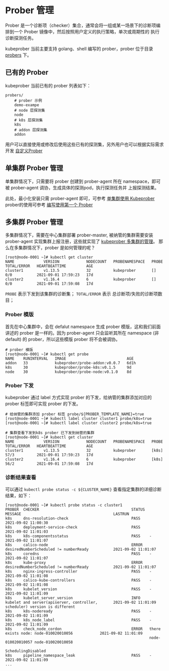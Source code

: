 # Prober 管理
Prober 是一个诊断项（checker）集合，通常会将一组或某一场景下的诊断项编排到一个 Prober 镜像中，然后按照用户定义的执行策略，单次或周期性的
执行诊断探测任务。

kubeprober 当前主要支持 golang、shell 编写的 prober，prober 位于目录 [probers](https://github.com/erda-project/kubeprober/tree/master/probers) 下。


## 已有的 Prober
kubeprober 当前已有的 prober 列表如下：
```
probers/
    # prober 示例
    demo-exampe
    # node 层探测集
    node
    # k8s 层探测集
    k8s
    # addon 层探测集
    addon
```
用户可以直接使用或修改后使用这些已有的探测集，另外用户也可以根据实际需求开发 [自定义Prober](./custom_prober.md)

## 单集群 Prober 管理
单集群情况下，只需要将 prober 创建到 prober-agent 所在 namespace，即可被 prober-agent 调协，生成具体的探测pod，执行探测任务并
上报探测结果。

此处，最小化安装只需 prober-agent 即可，可参考 [单集群使用 Kubeprober](./standalone_kubeprober.md)
prober的使用可参考 [编写使用第一个 Prober](../guides/first_prober.md)

## 多集群 Prober 管理
多集群情况下，需要在中心集群部署 prober-master, 被纳管的集群需要安装 prober-agent 实现集群上报注册，这些就实现了 [kubeprober 多集群的管理](muti_cluster_kubeprober.md)。
那么在多集群情况下，prober 是如何管理的呢？
```cassandraql
[root@node-0001 ~]# kubectl get cluster
NAME             VERSION            NODECOUNT   PROBENAMESPACE   PROBE     TOTAL/ERROR   HEARTBEATTIME         AGE
cluster1         v1.13.5            32          kubeprober       []        0/0           2021-09-01 17:59:23   17d
cluster2         v1.16.4            6           kubeprober       []        0/0           2021-09-01 17:59:08   17d
```
`PROBE` 表示下发到该集群的诊断集；
`TOTAL/ERROR` 表示 总诊断项/失败的诊断项数目；

### Prober 模版
首先在中心集群中，会在 defalut namespace 生成 prober 模版，这和我们前面讲述的 prober 是一样的。因为 prober-agent 只会监听其所在
namespace (非 default) 的 prober，所以这些模版 prober 将不会被调协。
```cassandraql
# prober 模版
[root@node-0001 ~]# kubectl get probe
NAME    RUNINTERVAL   IMAGE                           AGE
addon   33            kubeprober/probe-addon:v0.0.7   6d1h
k8s     30            kubeprober/probe-k8s:v0.1.5     9d
node    30            kubeprober/probe-node:v0.1.0    8d
```

### Prober 下发
kubeprober 通过 label 方式实现 prober 的下发，给纳管的集群添加对应的 prober 标签即可实现 prober 的下发。
```cassandraql
# 给纳管的集群添加 prober 标签 probe/${PROBER_TEMPLATE_NAME}=true
[root@node-0001 ~]# kubectl label cluster cluster1 probe/k8s=true
[root@node-0001 ~]# kubectl label cluster cluster2 probe/k8s=true

# 集群查看下发到k8s prober 已下发到纳管的集群
[root@node-0001 ~]# kubectl get cluster
NAME             VERSION            NODECOUNT   PROBENAMESPACE   PROBE        TOTAL/ERROR   HEARTBEATTIME         AGE
cluster1         v1.13.5            32          kubeprober       [k8s]        57/3          2021-09-01 17:59:23   17d
cluster2         v1.16.4            6           kubeprober       [k8s]        56/2          2021-09-01 17:59:08   17d
```

### 诊断结果查看
可以通过 `kubectl probe status -c ${CLUSTER_NAME}` 查看指定集群的详细诊断结果，如下： 
```cassandraql
[root@node-0001 ~]# kubectl probe status -c cluster1
PROBER  CHECKER                                         STATUS  MESSAGE                                         LASTRUN
k8s     dns-resolution-check                            PASS                                                    2021-09-02 11:00:30
k8s     deployment-service-check                        PASS                                                    2021-09-02 11:01:03
k8s     k8s-componentsstatus                            PASS    -                                               2021-09-02 11:01:07
k8s     calico-node                                     ERROR   desiredNumberScheduled != numberReady           2021-09-02 11:01:07
k8s     coredns                                         PASS    -                                               2021-09-02 11:01:07
k8s     kube-proxy                                      ERROR   desiredNumberScheduled != numberReady           2021-09-02 11:01:07
k8s     nginx-ingress-controller                        PASS    -                                               2021-09-02 11:01:08
k8s     calico-kube-controllers                         PASS    -                                               2021-09-02 11:01:08
k8s     kubelet_version                                 PASS    -                                               2021-09-02 11:01:09
k8s     kubelet_server_version                          INFO    kubelet and server(apiserver, controller,       2021-09-02 11:01:09                                                                scheduler) version is different
k8s     k8s-nodeready                                   PASS    -                                               2021-09-02 11:01:09
k8s     k8s_node_label                                  PASS    -                                               2021-09-02 11:01:09
k8s     check_node_cordon                               ERROR   there exists node: node-010020010056            2021-09-02 11:01:09
                                                                node-010020010057 node-010020010058
                                                                SchedulingDisabled
k8s     pipeline_namespace_leak                         PASS    -                                               2021-09-02 11:01:09
...
```



